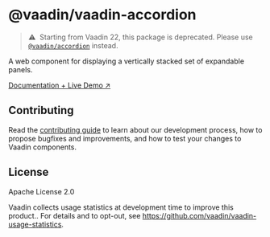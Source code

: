 # @vaadin/vaadin-accordion

> ⚠️&nbsp; Starting from Vaadin 22, this package is deprecated.
> Please use [`@vaadin/accordion`](https://www.npmjs.com/package/@vaadin/accordion) instead.

A web component for displaying a vertically stacked set of expandable panels.

[Documentation + Live Demo ↗](https://vaadin.com/docs/latest/components/accordion)

## Contributing

Read the [contributing guide](https://vaadin.com/docs/latest/contributing/overview) to learn about our development process, how to propose bugfixes and improvements, and how to test your changes to Vaadin components.

## License

Apache License 2.0

Vaadin collects usage statistics at development time to improve this product..
For details and to opt-out, see https://github.com/vaadin/vaadin-usage-statistics.
